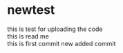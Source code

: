 # newtest
this is test for uploading the code  
this is read me  
this is first commit 
new added commit
